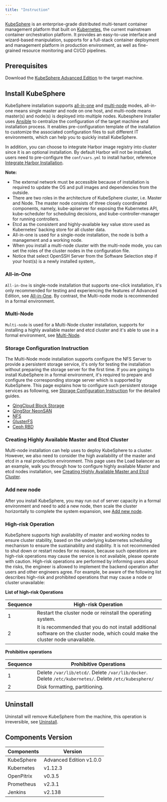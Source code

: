 ```yaml
---
title: "Instruction"
---
```


<!-- [KubeSphere](https://kubesphere.io) 是在目前主流容器调度平台 [Kubernetes](https://kubernetes.io) 之上构建的 **企业级分布式多租户容器管理平台**，为用户提供简单易用的操作界面以及向导式操作方式，KubeSphere 提供了在生产环境集群部署的全栈化容器部署与管理平台，以及细粒度的资源监控和 CI/CD 流水线等。

## 前提条件

需下载 KubeSphere 高级版的 Installer 至目标安装机器，若还未获取请前往 [官网](https://kubesphere.io/download) 下载。

## 安装 KubeSphere

KubeSphere 安装支持 [all-in-one](../all-in-one) 和 [multi-node](../multi-node) 两种模式，即支持单节点和多节点安装两种安装方式。 KubeSphere Installer 采用 [Ansible](https://www.ansible.com/) 对安装目标机器及安装流程进行集中化管理配置。采用预配置模板，可以在安装前通过对相关配置文件进行自定义实现对安装过程的预配置，以适应不同的 IT 环境，帮助您快速安装 KubeSphere。

另外，KubeSphere Installer 集成了 **Harbor** 的 Helm Chart，但默认情况下不会安装 Harbor 镜像仓库，因为内置的 **Harbor** 作为可选安装项，用户可以根据团队项目的需求来配置安装，仅需安装前在配置文件 `conf/vars.yml` 中简单配置即可，参考 [安装内置 Harbor](../harbor-installation)。

**说明:**

> - 由于安装过程中需要更新操作系统和从镜像仓库拉取镜像，因此必须能够访问外网。
> - KubeSphere 集群的架构中，由于各自服务的不同，分为管理节点和工作节点两个角色，即 Master 和 Node。
> - Master 节点由三个紧密协作的组件组合而成，即负责 API 服务的 kube-apiserver、负责调度的 kube-scheduler、负责容器编排的 kube-controller-manager。
> - 集群的持久化数据，由 kube-apiserver 处理后保存至 etcd 中。
> - 当进行 all-in-one 模式进行单节点安装时，这个节点既是管理节点，也是工作节点。
> - 当进行 multi-node 模式安装多节点集群时，可在配置文件中设置集群各节点的角色。
> - 如果是新安装的系统，在 Software Selection 界面需要把 OpenSSH Server 选上。 -->

[KubeSphere](https://kubesphere.io) is an enterprise-grade distributed multi-tenant container management platform that built on [Kubernetes](https://kubernetes.io), the current mainstream container orchestration platform. It provides an easy-to-use interface and wizard-based manipulation, supports for a full-stack container deployment and management platform in production environment, as well as fine-grained resource monitoring and CI/CD pipelines.

## Prerequisites

Download the [KubeSphere Advanced Edition](https://kubesphere.io/download) to the target machine.

## Install KubeSphere

KubeSphere installation supports [all-in-one](../all-in-one) and [multi-node](../multi-node) modes, all-in-one means single master and node on one host, and multi-node means master(s) and node(s) is deployed into multiple nodes. Kubesphere Installer uses [Ansible](https://www.ansible.com/) to centralize the configuration of the target machine and installation process. It enables pre-configuration template of the installation to customize the associated configuration files to suit different IT environments, which can help you to quickly install KubeSphere.

In addition, you can choose to integrate Harbor image registry into cluster since it is an optional installation. By default Harbor will not be installed, users need to pre-configure the `conf/vars.yml` to install harbor, reference [Integrate Harbor Installation](../harbor-installation).

**Note:** 

- The external network must be accessible because of installation is required to update the OS and pull images and dependencies from the outside.
- There are two roles in the architecture of KubeSphere cluster, i.e. Master and Node. The master node consists of three closely coordinated components, namely, kube-apiserver for exposing the Kubernetes API, kube-scheduler for scheduling decisions, and kube-controller-manager for running controllers.
- Etcd as the consistent and highly-available key value store used as Kubernetes’ backing store for all cluster data.
- All-in-one is used for a single-node installation, the node is both a management and a working node.
- When you install a multi-node cluster with the multi-node mode, you can set the roles of the cluster nodes in the configuration file.
- Notice that select OpenSSH Server from the Software Selection step if your host(s) is a newly installed system,.

<!-- ### All-in-One 模式

`All-in-One` 模式即单节点安装，支持一键安装，仅建议您用来测试或熟悉安装流程和了解 KubeSphere 高级版的功能特性，详见 [All-in-One 模式](../all-in-one)。在正式使用环境建议使用 Multi-Node 模式。

### Multi-Node 模式

`Multi-Node` 即多节点集群安装，高级版支持 master 节点和 etcd 的高可用，支持在正式环境安装和使用，详见 [Multi-Node 模式](../multi-node)。

#### 存储配置说明

Multi-Node 模式安装 KubeSphere 可选择配置部署 NFS Server 来提供持久化存储服务，方便初次安装但没有准备存储服务端的场景下进行部署测试。若在正式环境使用需配置 KubeSphere 支持的持久化存储服务，并准备相应的存储服务端。本文档说明安装过程中如何在 Installer 中配置 [QingCloud 云平台块存储](https://docs.qingcloud.com/product/storage/volume/)、[企业级分布式存储 NeonSAN](https://docs.qingcloud.com/product/storage/volume/super_high_performance_shared_volume/)、[NFS](https://kubernetes.io/docs/concepts/storage/volumes/#nfs)、[GlusterFS](https://www.gluster.org/)、[Ceph RBD](https://ceph.com/) 这类持久化存储的安装参数，详见 [存储配置说明](../storage-configuration)。

#### Master 和 etcd 节点高可用配置

Multi-Node 模式安装 KubeSphere 可以帮助用户顺利地部署环境，由于在实际的生产环境我们还需要考虑 master 节点的高可用问题，本文档以配置负载均衡器 (Load Banlancer) 为例，引导您在安装过程中如何配置高可用的 Master 和 etcd 节点，详见 [Master 和 etcd 节点高可用配置](../master-ha)。

## 集群节点扩容

安装 KubeSphere 后，在正式环境使用时可能会遇到服务器容量不足的情况，这时就需要添加新的节点 (node)，然后将应用系统进行水平扩展来完成对系统的扩容，配置详见 [集群节点扩容](../add-nodes)。 -->

### All-in-One

`All-in-One` is single-node installation that supports one-click installation, it's only recommended for testing and experiencing the features of Advanced Edition, see [All-in-One](../all-in-one). By contrast, the Multi-node mode is recommended in a formal environment.

### Multi-Node 

`Multi-node` is used for a Multi-Node cluster installation, supports for installing a highly available master and etcd cluster and it's able to use in a formal environment, see [Multi-Node](../multi-node).

### Storage Configuration Instruction

The Multi-Node mode installation supports configure the NFS Server to provide a persistent storage service, it's only for testing the installation without preparing the storage server for the first time. If you are going to install KubeSphere in a formal environment, it's required to prepare and configure the corresponding storage server which is supported by KubeSphere. This page explains how to configure such persistent storage services as following, see [Storage Configuration Instruction](../storage-configuration) for the detailed guides.

- [QingCloud Block Storage](https://docs.qingcloud.com/product/storage/volume/)
- [QingStor NeonSAN](https://docs.qingcloud.com/product/storage/volume/super_high_performance_shared_volume/)
- [NFS](https://kubernetes.io/docs/concepts/storage/volumes/#nfs)
- [GlusterFS](https://www.gluster.org/)
- [Ceph RBD](https://ceph.com/) 

### Creating Highly Available Master and Etcd Cluster

Multi-node installation can help uses to deploy KubeSphere to a cluster. However, we also need to consider the high availability of the master and etcd in a real production environment. This page uses the Load balancer as an example, walk you through how to configure highly available Master and etcd nodes installation, see [Creating Highly Available Master and Etcd Cluster](../master-etcd-ha).

### Add new node

After you install KubeSphere, you may run out of server capacity in a formal environment and need to add a new node, then scale the cluster horizontally to complete the system expansion, see [Add new node](../add-nodes).

<!-- ## 高危操作

KubeSphere 支持管理节点和 etcd 节点高可用，保证集群稳定性，同时基于 kubernetes 底层调度机制，可以保证容器服务的可持续性及稳定性，但并不推荐无理由关闭或者重启节点，因为这类后台操作均属于高危操作，可能会造成相关服务不可用，请谨慎操作。执行高危操作需将风险告知用户，并由用户以及现场运维人员同意之后，由运维人员进行后台操作。比如以下列表包含了高危操作和禁止操作，可能造成节点或集群不可用：

**高危操作列表**

| 序列 | 高危操作|
|---|---|
| 1 |重启集群节点或重装操作系统。|
| 2 |建议不要在集群节点安装其它软件，可能导致集群节点不可用。|

**禁止操作列表**

| 序列 | 禁止操作|
|---|---|
| 1 |删除 `/var/lib/etcd/`，删除 `/var/lib/docker`，删除 `/etc/kubernetes/`，删除 `/etc/kubesphere/`。 |
| 2 |磁盘格式化、分区。| -->

### High-risk Operation

KubeSphere supports high availability of master and working nodes to ensure cluster stability, based on the underlying kubernetes scheduling mechanism to ensure the sustainability and stability. It is not recommended to shut down or restart nodes for no reason, because such  operations are high-risk operations may cause the service is not available, please operate with caution. High-risk operations are performed by informing users about the risks, the engineer is allowed to implement the backend operation after users and other engineers agree. For example, be aware of the following list describes high-risk and prohibited operations that may cause a node or cluster unavailable:

**List of high-risk Operations**  

| Sequence | High-risk Operation | 
|---|---|
| 1 | Restart the cluster node or reinstall the operating system. |
| 2 | It is recommended that you do not install additional software on the cluster node, which could make the cluster node unavailable. |

**Prohibitive operations** 

| Sequence | Prohibitive Operations | 
|---|---|
| 1 | Delete `/var/lib/etcd/`. Delete `/var/lib/docker`. Delete `/etc/kubernetes/`.  Delete `/etc/kubesphere/` |
| 2 | Disk formatting, partitioning. |


## Uninstall

<!-- 卸载将从机器中删除 KubeSphere，该操作不可逆，详见 [卸载说明](../uninstall)。 -->

Uninstall will remove KubeSphere from the machine, this operation is irreversible, see [Uninstall](../uninstall).


## Components Version

|Components | Version|
|---|---|
|KubeSphere| Advanced Edition v1.0.0|
|Kubernetes| v1.12.3|
|OpenPitrix| v0.3.5|
|Prometheus| v2.3.1|
|Jenkins| v2.138 |